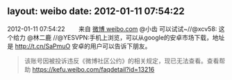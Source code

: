 layout: weibo
date: 2012-01-11 07:54:22
---
2012-01-11 07:54:22  &nbsp;&nbsp;&nbsp;&nbsp;&nbsp;&nbsp; 来自 <a href="http://weibo.com/" rel="nofollow">微博 weibo.com</a>
@小齿 可以试试~//@xcv58: 这个给力 @林二鹿 //@YESVPN:手机上浏览，可以从google的安卓市场下载，地址是 http://t.cn/SaPmuO 安卓的用户可以告诉下朋友。
>  该账号因被投诉违反《微博社区公约》的相关规定，现已无法查看。查看帮助 https://kefu.weibo.com/faqdetail?id=13216
